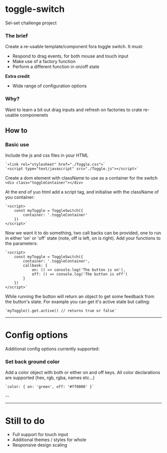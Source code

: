 # toggle-switch
Sel-set challenge project

### The brief
Create a re-usable template/component fora toggle switch. It must:
- Respond to drag events, for both mouse and touch input
- Make use of a factory function
- Perform a different function in on/off state 

**Extra credit**
- Wide range of configuration options

### Why?
Want to learn a bit out drag inputs and refresh on factories to crate re-usable componenets

## How to
### Basic use
Include the js and css files in your HTML

	`<link rel="stylesheet" href="./Toggle.css">`
	`<script type="text/javascript" src="./Toggle.js"></script>`

Create a dom element with className to use as a container for the switch
	`<div class="toggleContainer"></div>`

At the end of yuo html add a script tag, and initialise with the className of you container:

	`<script>
		const myToggle = ToggleSwitch({
			container: '.toggleContainer'
		})
	</script>`

Now we want it to do something, two call backs can be provided, one to run in either 'on' or 'off' state (note, off is left, on is right). Add your functions to the parameters:

	`<script>
		const myToggle = ToggleSwitch({
			container: '.toggleContainer',
			callbask: {
				on: () => console.log('The button is on'),
				off: () => console.log('The button is off')
			}
		})
	</script>`

While running the button will return an object to get some feedback from the button's state. For example you can get it's active state but calling:

	`myToggle().get.active() // returns true or false`

---

# Config options
Additional config options currently supported:

### Set back ground color
Add a color object with both or either on and off keys. All color declarations are supported (hex, rgb, rgba, names etc...)

	`color: { on: 'green', off: '#ff0000' }`

--


----

# Still to do

- Full support for touch input
- Additional themes / styles for whole 
- Responsive design scaling




